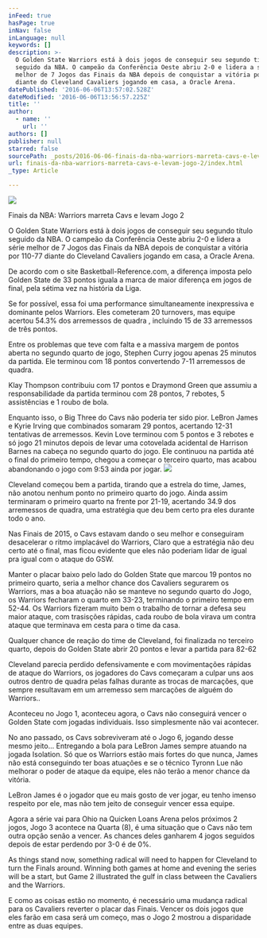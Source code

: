 ```yaml
---
inFeed: true
hasPage: true
inNav: false
inLanguage: null
keywords: []
description: >-
  O Golden State Warriors está à dois jogos de conseguir seu segundo título
  seguido da NBA. O campeão da Conferência Oeste abriu 2-0 e lidera a série
  melhor de 7 Jogos das Finais da NBA depois de conquistar a vitória por 110-77
  diante do Cleveland Cavaliers jogando em casa, a Oracle Arena.
datePublished: '2016-06-06T13:57:02.528Z'
dateModified: '2016-06-06T13:56:57.225Z'
title: ''
author:
  - name: ''
    url: ''
authors: []
publisher: null
starred: false
sourcePath: _posts/2016-06-06-finais-da-nba-warriors-marreta-cavs-e-levam-jogo-2.md
url: finais-da-nba-warriors-marreta-cavs-e-levam-jogo-2/index.html
_type: Article

---
```

![](https://the-grid-user-content.s3-us-west-2.amazonaws.com/774b2214-eb5b-427e-8b29-16f7bc4a6ecd.jpg)

Finais da NBA: Warriors marreta Cavs e levam Jogo 2  

O Golden State Warriors está à dois jogos de conseguir seu segundo título seguido da NBA. O campeão da Conferência Oeste abriu 2-0 e lidera a série melhor de 7 Jogos das Finais da NBA depois de conquistar a vitória por 110-77 diante do Cleveland Cavaliers jogando em casa, a Oracle Arena.

De acordo com o site Basketball-Reference.com, a diferença imposta pelo Golden State de 33 pontos iguala a marca de maior diferença em jogos de final, pela sétima vez na história da Liga.

Se for possível, essa foi uma performance simultaneamente inexpressiva e dominante pelos Warriors. Eles cometeram 20 turnovers, mas equipe acertou 54.3% dos arremessos de quadra , incluindo 15 de 33 arremessos de três pontos.

Entre os problemas que teve com falta e a massiva margem de pontos aberta no segundo quarto de jogo, Stephen Curry jogou apenas 25 minutos da partida. Ele terminou com 18 pontos convertendo 7-11 arremessos de quadra.

Klay Thompson contribuiu com 17 pontos e Draymond Green que assumiu a responsabilidade da partida terminou com 28 pontos, 7 rebotes, 5 assistências e 1 roubo de bola.

Enquanto isso, o Big Three do Cavs não poderia ter sido pior. LeBron James e Kyrie Irving que combinados somaram 29 pontos, acertando 12-31 tentativas de arremessos. Kevin Love terminou com 5 pontos e 3 rebotes e só jogo 21 minutos depois de levar uma cotovelada acidental de Harrison Barnes na cabeça no segundo quarto do jogo. Ele continuou na partida até o final do primeiro tempo, chegou a começar o terceiro quarto, mas acabou abandonando o jogo com 9:53 ainda por jogar.
![](https://the-grid-user-content.s3-us-west-2.amazonaws.com/977669f3-b4dd-4c52-9b77-355f553b1909.jpg)

Cleveland começou bem a partida, tirando que a estrela do time, James, não anotou nenhum ponto no primeiro quarto do jogo. Ainda assim terminaram o primeiro quarto na frente por 21-19, acertando 34.9 dos arremessos de quadra, uma estratégia que deu bem certo pra eles durante todo o ano.

Nas Finais de 2015, o Cavs estavam dando o seu melhor e conseguiram desacelerar o ritmo implacável do Warriors, Claro que a estratégia não deu certo até o final, mas ficou evidente que eles não poderiam lidar de igual pra igual com o ataque do GSW.

Manter o placar baixo pelo lado do Golden State que marcou 19 pontos no primeiro quarto, seria a melhor chance dos Cavaliers segurarem os Warriors, mas a boa atuação não se manteve no segundo quarto do Jogo, os Warriors fecharam o quarto em 33-23, terminando o primeiro tempo em 52-44\. Os Warriors fizeram muito bem o trabalho de tornar a defesa seu maior ataque, com trasisções rápidas, cada roubo de bola virava um contra ataque que terminava em cesta para o time da casa.

Qualquer chance de reação do time de Cleveland, foi finalizada no terceiro quarto, depois do Golden State abrir 20 pontos e levar a partida para 82-62

Cleveland parecia perdido defensivamente e com movimentações rápidas de ataque do Warriors, os jogadores do Cavs começaram a culpar uns aos outros dentro de quadra pelas falhas durante as trocas de marcações, que sempre resultavam em um arremesso sem marcações de alguém do Warriors..

Aconteceu no Jogo 1, aconteceu agora, o Cavs não conseguirá vencer o Golden State com jogadas individuais. Isso simplesmente não vai acontecer.

No ano passado, os Cavs sobreviveram até o Jogo 6, jogando desse mesmo jeito... Entregando a bola para LeBron James sempre atuando na jogada Isolation. Só que os Warriors estão mais fortes do que nunca, James não está conseguindo ter boas atuações e se o técnico Tyronn Lue não melhorar o poder de ataque da equipe, eles não terão a menor chance da vitória.

LeBron James é o jogador que eu mais gosto de ver jogar, eu tenho imenso respeito por ele, mas não tem jeito de conseguir vencer essa equipe.

Agora a série vai para Ohio na Quicken Loans Arena pelos próximos 2 jogos, Jogo 3 acontece na Quarta (8), é uma situação que o Cavs não tem outra opção senão a vencer. As chances deles ganharem 4 jogos seguidos depois de estar perdendo por 3-0 é de 0%.

As things stand now, something radical will need to happen for Cleveland to turn the Finals around. Winning both games at home and evening the series will be a start, but Game 2 illustrated the gulf in class between the Cavaliers and the Warriors.

E como as coisas estão no momento, é necessário uma mudança radical para os Cavaliers reverter o placar das Finais. Vencer os dois jogos que eles farão em casa será um começo, mas o Jogo 2 mostrou a disparidade entre as duas equipes.